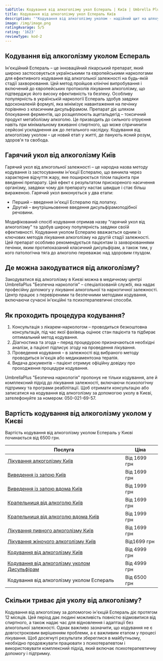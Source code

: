 ```yaml
---
tabTitle: Кодування від алкоголізму укол Еспераль | Київ | Umbrella Plus | Від 6500 грн
title: Кодування від алкоголізму укол Еспераль Київ
description: '"Кодування від алкоголізму уколом - надійний щит на шляху до тверезості!"'
image: /img/image.png
ratingAvarage: 5/5
rating: '1623'
reviewType: kod-2
---
```


## Кодування від алкоголізму уколом Еспераль

Ін'єкційний Еспераль – це інноваційний лікарський препарат, який широко застосовується українськими та європейськими наркологами для ефективного кодування від алкогольної залежності на будь-якій стадії захворювання. Цей метод пройшов клінічні випробування і включений до європейських протоколів лікування алкоголізму, що підтверджує його високу ефективність та безпеку. Особливу популярність в українській наркології Еспераль здобув завдяки вдосконаленій формулі, яка мінімізує навантаження на печінку порівняно з класичним дисульфірамом. Препарат діє шляхом блокування ферментів, що розщеплюють ацетальдегід – токсичний продукт метаболізму алкоголю. Це призводить до сильного отруєння навіть при мінімальному вживанні спиртного, що може спричинити серйозні ускладнення аж до летального наслідку. Кодування від алкоголізму уколом – це новий етап у житті, де панують ясний розум, здоров'я та свобода.

## Гарячий укол від алкоголізму Київ

Гарячий укол від алкогольної залежності – це народна назва методу кодування із застосуванням ін'єкції Еспералю, що виникла через характерне відчуття жару, яке поширюється тілом пацієнта при введенні препарату. Цей ефект є результатом прискореного насичення організму, завдяки чому дія препарату настає швидше і стає більш вираженою. Гарячий укол виконується у два етапи:

* Перший – введення ін'єкції Еспералю під лопатку.
* Другий – внутрішньовенне введення дисульфірамоподібної речовини.

Модифікований спосіб кодування отримав назву "гарячий укол від алкоголізму" та здобув широку популярність завдяки своїй ефективності. Кодування уколом Еспералю вважається одним із ключових методів лікування алкоголізму на другій стадії залежності. Цей препарат особливо рекомендується пацієнтам із захворюваннями печінки, яким протипоказаний класичний дисульфірам, а також тим, у кого патологічна тяга до алкоголю переважає над здоровим глуздом.

## Де можна закодуватися від алкоголізму?

Закодуватися від алкоголізму в Києві можна в медичному центрі UmbrellaPlus "Безпечна наркологія" – спеціалізованій службі, яка надає професійну допомогу у лікуванні алкогольної та наркотичної залежності. Центр працює з перевіреними та безпечними методами кодування, включаючи сучасні ін'єкційні та психотерапевтичні способи.

## Як проходить процедура кодування?

1. Консультація з лікарем-наркологом – проводиться безкоштовна консультація, під час якої фахівець оцінює стан пацієнта та підбирає оптимальний метод кодування.
2.  Діагностика та згода – перед процедурою призначаються необхідні аналізи, а пацієнт підписує згоду на проведення лікування. 
3. Проведення кодування – в залежності від вибраного методу проводиться ін'єкція або медикаментозна терапія. 
4. Видача документів – пацієнт отримує офіційну довідку про проходження процедури кодування.

UmbrellaPlus "Безпечна наркологія" пропонує не тільки кодування, але й комплексний підхід до лікування залежності, включаючи психологічну підтримку та програми реабілітації. Щоб отримати консультацію або записатися на кодування від алкоголізму за допомогою уколу в Києві, зателефонуйте за номером: 050-021-69-57.

## Вартість кодування від алкоголізму уколом у Києві

Вартість кодування від алкоголізму уколом Еспераль у Києві починається від 6500 грн.

| Послуга                                                                                                                         | Ціна         |
| ------------------------------------------------------------------------------------------------------------------------------- | ------------ |
| [Лікування алкоголізму Київ](https://umbrella-plus.com.ua/uk/kiev/likyvania-alkogolizmy-kiev/)                                  | Від 1699 грн |
| [Виведення із запою Київ](https://umbrella-plus.com.ua/uk/kiev/vivod-iz-zapoia-kiev-ua/)                                        | Від 1699 грн |
| [Виведення із запою вдома Київ](https://umbrella-plus.com.ua/uk/kiev/vivod-iz-zapoia-na-domy-kiev-ua/)                          | Від 1999 грн |
| [Крапельниця від алкоголю Київ](https://umbrella-plus.com.ua/uk/kiev/kapelnica_ot_alkogola_kiev/)                               | Від 1699 грн |
| [Крапельниця від алкоголю вдома Київ](https://umbrella-plus.com.ua/uk/kiev/kapelnica_ot_alkogola_na_dom_kiev/)                  | Від 1999 грн |
| [Лікування пивного алкоголізму Київ](https://umbrella-plus.com.ua/uk/kiev/likyvania-pivnogo-alkogolizma-kyiv/)                  | Від 1699 грн |
| [Лікування жіночого алкоголізму Київ](https://umbrella-plus.com.ua/uk/kiev/likyvania-jenskogo-alkogolizma-kiev/)                | Від1699 грн  |
| [Кодування від алкоголізму Київ](https://umbrella-plus.com.ua/uk/kiev/kodirovka-ot-alkogolia-kiev-ua/)                          | Від 4999 грн |
| [Кодування від алкоголізму уколом Дисульфірам](https://umbrella-plus.com.ua/uk/kiev/kodirovka-ot-alkogolia-disulfiram-kiev-ua/) | Від 4999 грн |
| Кодування від алкоголізму уколом Еспераль                                                                                       | Від 6500 грн |

## Скільки триває дія уколу від алкоголізму?

Кодування від алкоголізму за допомогою ін'єкцій Еспераль діє протягом 12 місяців. Цей період дає людині можливість повністю відмовитися від спиртного, а також надає час для відновлення і адаптації без алкогольної залежності. Однак важливо зазначити, що кодування не є довгостроковим вирішенням проблеми, а є важливим етапом у процесі лікування. Щоб досягнуті результати збереглися в майбутньому, необхідно продовжувати працювати з психотерапевтом і використовувати комплексний підхід, який включає психотерапевтичну допомогу і підтримку.
